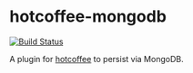 hotcoffee-mongodb
===============================

[![Build Status](https://travis-ci.org/kr1sp1n/hotcoffee-mongodb.svg?branch=master)](https://travis-ci.org/kr1sp1n/hotcoffee-mongodb)

A plugin for [hotcoffee][hotcoffee] to persist via MongoDB.



[hotcoffee]: https://github.com/kr1sp1n/hotcoffee
